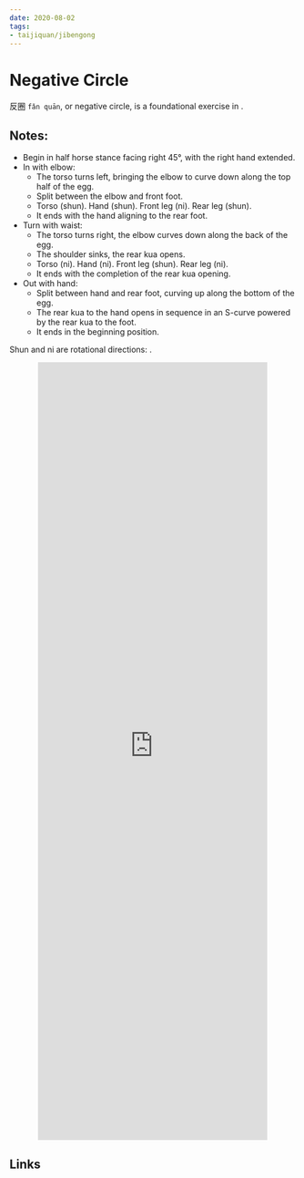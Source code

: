 ```yaml
---
date: 2020-08-02
tags:
- taijiquan/jibengong
---
```


# Negative Circle

反圈 `fǎn quān`, or negative circle, is a foundational exercise in <practicalmethod>.

## Notes:

* Begin in half horse stance facing right 45°, with the right hand extended.
* In with elbow:
  * The torso turns left, bringing the elbow to curve down along the top half of the egg.
  * Split between the elbow and front foot.
  * Torso (shun). Hand (shun). Front leg (ni). Rear leg (shun).
  * It ends with the hand aligning to the rear foot.
* Turn with waist:
  * The torso turns right, the elbow curves down along the back of the egg.
  * The shoulder sinks, the rear kua opens.
  * Torso (ni). Hand (ni). Front leg (shun). Rear leg (ni).
  * It ends with the completion of the rear kua opening.
* Out with hand:
  * Split between hand and rear foot, curving up along the bottom of the egg.
  * The rear kua to the hand opens in sequence in an S-curve powered by the rear kua to the foot.
  * It ends in the beginning position.

Shun and ni are rotational directions: <chanfa>.

<div style="text-align: center;"><iframe width="80%" height="35%" src="https://www.youtube.com/embed/Yu2SwuIRRHA" frameborder="0" allow="accelerometer; autoplay; encrypted-media; gyroscope; picture-in-picture" allowfullscreen></iframe></div>

## Links
